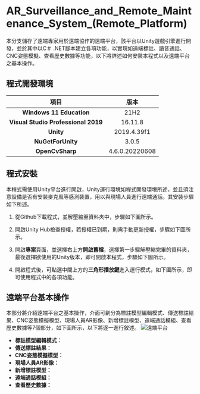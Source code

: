 # AR_Surveillance_and_Remote_Maintenance_System_(Remote_Platform)
本分支儲存了遠端專家用於遠端協作的遠端平台，該平台以Unity遊戲引擎進行開發，並於其中以C＃ .NET腳本建立各項功能，以實現如遠端標註、語音通話、CNC姿態模擬、查看歷史數據等功能，以下將詳述如何安裝本程式以及遠端平台之基本操作。

## 程式開發環境
|**項目**|**版本**|
|:---:|:---:|
|**Windows 11 Education**|21H2|
|**Visual Studio Professional 2019**|16.11.8|
|**Unity**|2019.4.39f1|
|**NuGetForUnity**|3.0.5|
|**OpenCvSharp**|4.6.0.20220608|

## 程式安裝
本程式需使用Unity平台進行開啟，Unity運行環境如程式開發環境所述，並且須注意設備是否有安裝麥克風等感測裝置，用以與現場人員進行遠端通話。其安裝步驟如下所述。

1. 從Github下載程式，並解壓縮至資料夾中，步驟如下圖所示。


2. 開啟Unity Hub檢查授權，若授權已到期，則需手動更新授權，步驟如下圖所示。


3. 開啟**專案**頁面，並選擇右上方**開啟舊檔**，選擇第一步驟解壓縮完畢的資料夾，最後選擇欲使用的Unity版本，即可開啟本程式，步驟如下圖所示。


4. 開啟程式後，可點選中間上方的**三角形播放鍵**進入運行模式，如下圖所示，即可使用程式中的各項功能。


## 遠端平台基本操作
本部分將介紹遠端平台之基本操作，介面可劃分為標註模型編輯模式、傳送標註結果、CNC姿態模擬模型、現場人員AR影像、新增標註模型、遠端通話模組、查看歷史數據等7個部分，如下圖所示，以下將逐一進行敘述。
![遠端平台](https://user-images.githubusercontent.com/77768660/189480329-20eec532-a492-472d-957a-ca66b33aa2a4.png)

* **標註模型編輯模式：** 
* **傳送標註結果：** 
* **CNC姿態模擬模型：** 
* **現場人員AR影像：** 
* **新增標註模型：** 
* **遠端通話模組：** 
* **查看歷史數據：** 
